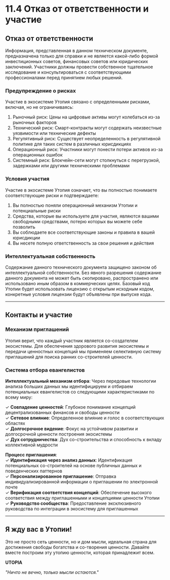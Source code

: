 # 11.4 Отказ от ответственности и участие

## Отказ от ответственности

Информация, представленная в данном техническом документе, предназначена только для справки и не является какой-либо формой инвестиционных советов, финансовых советов или юридических заключений. Участники должны провести собственное тщательное исследование и консультироваться с соответствующими профессионалами перед принятием любых решений.

### Предупреждение о рисках

Участие в экосистеме Утопия связано с определенными рисками, включая, но не ограничиваясь:

1. Рыночный риск: Цены на цифровые активы могут колебаться из-за рыночных факторов
2. Технический риск: Смарт-контракты могут содержать неизвестные уязвимости или технические дефекты
3. Регулятивный риск: Существует неопределенность в регулятивной политике для таких систем в различных юрисдикциях
4. Операционный риск: Участники могут понести потери активов из-за операционных ошибок
5. Системный риск: Блокчейн-сети могут столкнуться с перегрузкой, задержками или другими техническими проблемами

### Условия участия

Участие в экосистеме Утопия означает, что вы полностью понимаете соответствующие риски и подтверждаете:

1. Вы полностью поняли операционный механизм Утопии и потенциальные риски
2. Средства, которые вы используете для участия, являются вашими свободными средствами, потерю которых вы можете себе позволить
3. Вы соблюдаете все соответствующие законы и правила в вашей юрисдикции
4. Вы несете полную ответственность за свои решения и действия

### Интеллектуальная собственность

Содержание данного технического документа защищено законом об интеллектуальной собственности. Без явного разрешения содержание данного документа не может быть скопировано, распространено или использовано иным образом в коммерческих целях. Базовый код Утопии будет использовать лицензию с открытым исходным кодом, конкретные условия лицензии будут объявлены при выпуске кода.

---

## Контакты и участие

### Механизм приглашений

Утопия верит, что каждый участник является со-создателем экосистемы. Для обеспечения здорового развития экосистемы и передачи ценностных концепций мы применяем селективную систему приглашений для поиска ранних со-строителей ценности.

### Система отбора евангелистов

**Интеллектуальный механизм отбора**: Через передовые технологии анализа больших данных мы идентифицируем и отбираем потенциальных евангелистов со следующими характеристиками по всему миру:

✓ **Совпадение ценностей**: Глубокое понимание концепций децентрализованных финансов и свободы ценности  
✓ **Сетевое влияние**: Определенное влияние и голос в соответствующих областях  
✓ **Долгосрочное видение**: Фокус на устойчивом развитии и долгосрочной ценности построения экосистемы  
✓ **Дух сотрудничества**: Дух со-строительства и способность к вкладу коллективной мудрости

**Процесс приглашения**:  
✓ **Идентификация через анализ данных**: Идентификация потенциальных со-строителей на основе публичных данных и поведенческих паттернов  
✓ **Персонализированное приглашение**: Отправка индивидуализированной информации о приглашении по электронной почте  
✓ **Верификация соответствия концепций**: Обеспечение высокого соответствия между приглашенными и концепциями ценности Утопии  
✓ **Руководство сообщества**: Предоставление эксклюзивного руководства по интеграции в экосистему для приглашенных

---

## Я жду вас в Утопии!

Это не просто сеть ценности, но и дом мысли, идеальная страна для достижения свободы богатства и со-творения ценности. Давайте вместе построим эту утопию ценности, которая принадлежит всем.

**UTOPIA**

*"Ничто не вечно, только мысли остаются."*